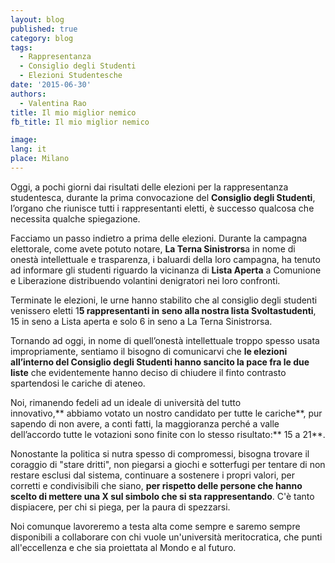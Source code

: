 ```yaml
---
layout: blog
published: true
category: blog
tags:
  - Rappresentanza
  - Consiglio degli Studenti
  - Elezioni Studentesche
date: '2015-06-30'
authors:
  - Valentina Rao
title: Il mio miglior nemico
fb_title: Il mio miglior nemico

image: 
lang: it
place: Milano
---
```


Oggi, a pochi giorni dai risultati delle elezioni per la rappresentanza studentesca, durante la prima convocazione del **Consiglio degli Studenti**, l’organo che riunisce tutti i rappresentanti eletti, è successo qualcosa che necessita qualche spiegazione.

Facciamo un passo indietro a prima delle elezioni. Durante la campagna elettorale, come avete potuto notare, **La Terna Sinistrors**a in nome di onestà intellettuale e trasparenza, i baluardi della loro campagna, ha tenuto ad informare gli studenti riguardo la vicinanza di **Lista Aperta** a Comunione e Liberazione distribuendo volantini denigratori nei loro confronti.

Terminate le elezioni, le urne hanno stabilito che al consiglio degli studenti venissero eletti 1**5 rappresentanti in seno alla nostra lista Svoltastudenti**, 15 in seno a Lista aperta e solo 6 in seno a La Terna Sinistrorsa.

Tornando ad oggi, in nome di quell’onestà intellettuale troppo spesso usata impropriamente, sentiamo il bisogno di comunicarvi che **le elezioni all’interno del Consiglio degli Studenti hanno sancito la pace fra le due liste** che evidentemente hanno deciso di chiudere il finto contrasto spartendosi le cariche di ateneo.

Noi, rimanendo fedeli ad un ideale di università del tutto innovativo,** abbiamo votato un nostro candidato per tutte le cariche**, pur sapendo di non avere, a conti fatti, la maggioranza perché a valle dell’accordo tutte le votazioni sono finite con lo stesso risultato:** 15 a 21**.

Nonostante la politica si nutra spesso di compromessi, bisogna trovare il coraggio di "stare dritti", non piegarsi a giochi e sotterfugi per tentare di non restare esclusi dal sistema, continuare a sostenere i propri valori, per corretti e condivisibili che siano, **per rispetto delle persone che hanno scelto di mettere una X sul simbolo che si sta rappresentando**. C'è tanto dispiacere, per chi si piega, per la paura di spezzarsi.

Noi comunque lavoreremo a testa alta come sempre e saremo sempre disponibili a collaborare con chi vuole un'università meritocratica, che punti all'eccellenza e che sia proiettata al Mondo e al futuro.
